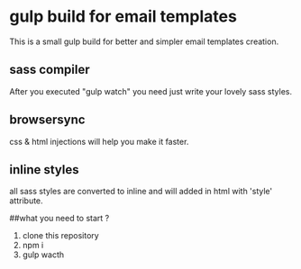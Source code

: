 # gulp build for email templates
This is a small gulp build for better and simpler email templates creation.

## sass compiler
After you executed "gulp watch" you need just write your lovely sass styles.

## browsersync
css & html injections will help you make it faster.

## inline styles
all sass styles are converted to inline and will added in html with 'style' attribute.

##what you need to start ?
1. clone this repository
2. npm i
3. gulp wacth
